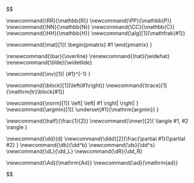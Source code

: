 
$$

\newcommand{\RR}{\mathbb{R}}
\newcommand{\PP}{\mathbb{P}}
\newcommand{\NN}{\mathbb{N}}
\newcommand{\CC}{\mathbb{C}}
\newcommand{\HH}{\mathbb{H}}
\newcommand{\alg}[1]{\mathfrak{#1}}


\newcommand{\mat}[1]{ \begin{pmatrix} #1 \end{pmatrix} }

\renewcommand{\bar}{\overline}
\renewcommand{\hat}{\widehat}
\renewcommand{\tilde}{\widetilde}

\newcommand{\inv}[1]{ {#1}^{-1} }

\newcommand{\block}[1]{\left(#1\right)}
\newcommand{\trace}[1]{\mathrm{tr}\block{#1}}

\newcommand{\norm}[1]{ \left| \left| #1 \right| \right| }
\newcommand{\argmin}[1]{ \underset{#1}{\mathrm{argmin}} }

\newcommand{\half}{\frac{1}{2}}
\newcommand{\inner}[2]{ \langle #1, #2 \rangle }

\newcommand{\dd}{d}
\newcommand{\ddd}[2]{\frac{\partial #1}{\partial #2} }
\newcommand{\db}{\dd^b}
\newcommand{\ds}{\dd^s}
\newcommand{\dL}{\dd_L}
\newcommand{\dR}{\dd_R}

\newcommand{\Ad}{\mathrm{Ad}}
\newcommand{\ad}{\mathrm{ad}}

$$

